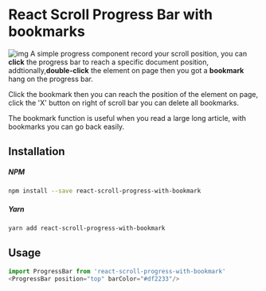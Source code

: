 # React Scroll Progress Bar with bookmarks
![img]()
A simple progress component record your scroll position, you can **click** the progress bar to reach a specific document position, addtionally,**double-click** the element on page then you got a **bookmark** hang on the progress bar.

Click the bookmark then you can reach the position of the element on page, click the 'X' button on right of scroll bar you can delete all bookmarks.

The bookmark function is useful when you read a large long article, with bookmarks you can go back easily.

## Installation

##### NPM
```bash
npm install --save react-scroll-progress-with-bookmark
```
##### Yarn
```bash
yarn add react-scroll-progress-with-bookmark
```

## Usage
```js
import ProgressBar from 'react-scroll-progress-with-bookmark'
<ProgressBar position="top" barColor="#df2233"/>
```
